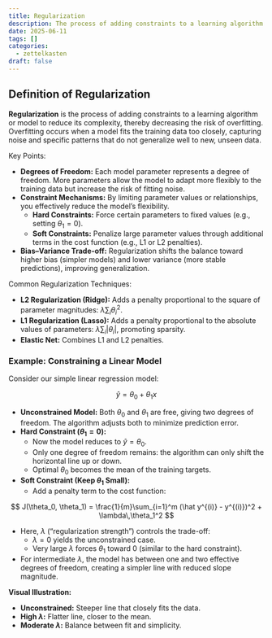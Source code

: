 ```yaml
---
title: Regularization
description: The process of adding constraints to a learning algorithm or model to reduce itscomplexity, thereby decreasing the risk of overfitting.
date: 2025-06-11
tags: []
categories:
  - zettelkasten
draft: false
---
```


## Definition of Regularization

**Regularization** is the process of adding constraints to a learning algorithm
or model to reduce its complexity, thereby decreasing the risk of overfitting.
Overfitting occurs when a model fits the training data too closely, capturing
noise and specific patterns that do not generalize well to new, unseen data.

Key Points:

- **Degrees of Freedom:** Each model parameter represents a degree of freedom.
More parameters allow the model to adapt more flexibly to the training data but
increase the risk of fitting noise.
- **Constraint Mechanisms:** By limiting parameter values or relationships, you
effectively reduce the model’s flexibility.
    - **Hard Constraints:** Force certain parameters to fixed values (e.g., setting $\theta_1 = 0$).
    - **Soft Constraints:** Penalize large parameter values through additional terms in the cost function (e.g., L1 or L2 penalties).
- **Bias–Variance Trade-off:** Regularization shifts the balance toward higher bias (simpler models) and lower variance (more stable predictions), improving generalization.

Common Regularization Techniques:

* **L2 Regularization (Ridge):** Adds a penalty proportional to the square of parameter magnitudes: $\lambda \sum_i \theta_i^2$.
* **L1 Regularization (Lasso):** Adds a penalty proportional to the absolute values of parameters: $\lambda \sum_i |\theta_i|$, promoting sparsity.
* **Elastic Net:** Combines L1 and L2 penalties.

### Example: Constraining a Linear Model

Consider our simple linear regression model:

$$
\hat y = \theta_0 + \theta_1 x
$$

- **Unconstrained Model:** Both $\theta_0$ and $\theta_1$ are free, giving two degrees of freedom. The algorithm adjusts both to minimize prediction error.
- **Hard Constraint ($\theta_1 = 0$):**
    - Now the model reduces to $\hat y = \theta_0$.
    - Only one degree of freedom remains: the algorithm can only shift the horizontal line up or down.
    - Optimal $\theta_0$ becomes the mean of the training targets.
- **Soft Constraint (Keep $\theta_1$ Small):**
    - Add a penalty term to the cost function:

$$
J(\theta_0, \theta_1) = \frac{1}{m}\sum_{i=1}^m (\hat y^{(i)} - y^{(i)})^2 + \lambda\,\theta_1^2
$$

  - Here, $\lambda$ (“regularization strength”) controls the trade-off:
    - $\lambda = 0$ yields the unconstrained case.
    - Very large $\lambda$ forces $\theta_1$ toward 0 (similar to the hard constraint).
  - For intermediate $\lambda$, the model has between one and two effective degrees of freedom, creating a simpler line with reduced slope magnitude.

**Visual Illustration:**

* **Unconstrained:** Steeper line that closely fits the data.
* **High $\lambda$:** Flatter line, closer to the mean.
* **Moderate $\lambda$:** Balance between fit and simplicity.

